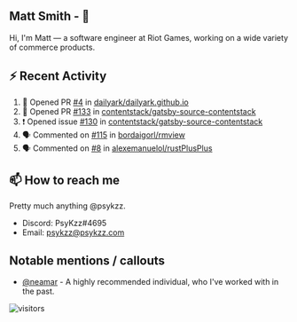 <!--
[![PsyKzz's github stats](https://github-readme-stats.vercel.app/api?username=psykzz&show_icons=true)](https://github.com/anuraghazra/github-readme-stats)
-->

## Matt Smith - 👋
Hi, I'm Matt — a software engineer at Riot Games, working on a wide variety of commerce products.

## ⚡ Recent Activity

<!--START_SECTION:activity-->
1. 💪 Opened PR [#4](https://github.com/dailyark/dailyark.github.io/pull/4) in [dailyark/dailyark.github.io](https://github.com/dailyark/dailyark.github.io)
2. 💪 Opened PR [#133](https://github.com/contentstack/gatsby-source-contentstack/pull/133) in [contentstack/gatsby-source-contentstack](https://github.com/contentstack/gatsby-source-contentstack)
3. ❗️ Opened issue [#130](https://github.com/contentstack/gatsby-source-contentstack/issues/130) in [contentstack/gatsby-source-contentstack](https://github.com/contentstack/gatsby-source-contentstack)
4. 🗣 Commented on [#115](https://github.com/bordaigorl/rmview/issues/115) in [bordaigorl/rmview](https://github.com/bordaigorl/rmview)
5. 🗣 Commented on [#8](https://github.com/alexemanuelol/rustPlusPlus/issues/8) in [alexemanuelol/rustPlusPlus](https://github.com/alexemanuelol/rustPlusPlus)
<!--END_SECTION:activity-->


## 📫 How to reach me

Pretty much anything @psykzz.

- Discord: PsyKzz#4695
- Email: psykzz@psykzz.com


## Notable mentions / callouts

 - [@neamar](https://github.com/neamar) - A highly recommended individual, who I've worked with in the past.


![visitors](https://visitor-badge.glitch.me/badge?page_id=psykzz/psykzz)


